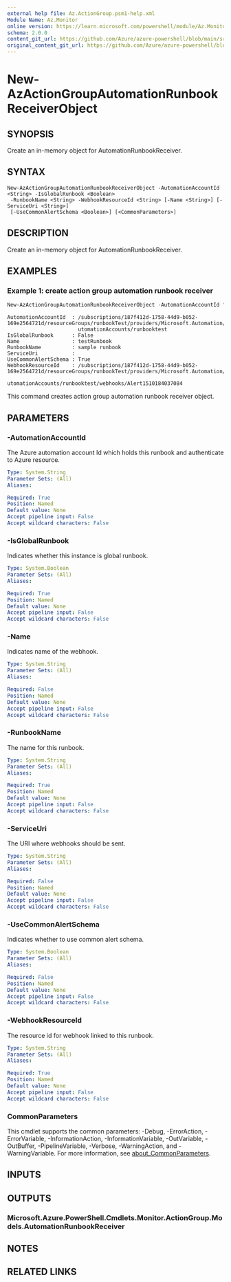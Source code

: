 ```yaml
---
external help file: Az.ActionGroup.psm1-help.xml
Module Name: Az.Monitor
online version: https://learn.microsoft.com/powershell/module/Az.Monitor/new-azactiongroupautomationrunbookreceiverobject
schema: 2.0.0
content_git_url: https://github.com/Azure/azure-powershell/blob/main/src/Monitor/Monitor/help/New-AzActionGroupAutomationRunbookReceiverObject.md
original_content_git_url: https://github.com/Azure/azure-powershell/blob/main/src/Monitor/Monitor/help/New-AzActionGroupAutomationRunbookReceiverObject.md
---
```


# New-AzActionGroupAutomationRunbookReceiverObject

## SYNOPSIS
Create an in-memory object for AutomationRunbookReceiver.

## SYNTAX

```
New-AzActionGroupAutomationRunbookReceiverObject -AutomationAccountId <String> -IsGlobalRunbook <Boolean>
 -RunbookName <String> -WebhookResourceId <String> [-Name <String>] [-ServiceUri <String>]
 [-UseCommonAlertSchema <Boolean>] [<CommonParameters>]
```

## DESCRIPTION
Create an in-memory object for AutomationRunbookReceiver.

## EXAMPLES

### Example 1: create action group automation runbook receiver
```powershell
New-AzActionGroupAutomationRunbookReceiverObject -AutomationAccountId "/subscriptions/187f412d-1758-44d9-b052-169e2564721d/resourceGroups/runbookTest/providers/Microsoft.Automation/automationAccounts/runbooktest" -RunbookName "sample runbook" -WebhookResourceId "/subscriptions/187f412d-1758-44d9-b052-169e2564721d/resourceGroups/runbookTest/providers/Microsoft.Automation/automationAccounts/runbooktest/webhooks/Alert1510184037084" -Name "testRunbook" -UseCommonAlertSchema $true -IsGlobalRunbook $false
```

```output
AutomationAccountId  : /subscriptions/187f412d-1758-44d9-b052-169e2564721d/resourceGroups/runbookTest/providers/Microsoft.Automation/a 
                       utomationAccounts/runbooktest
IsGlobalRunbook      : False
Name                 : testRunbook
RunbookName          : sample runbook
ServiceUri           : 
UseCommonAlertSchema : True
WebhookResourceId    : /subscriptions/187f412d-1758-44d9-b052-169e2564721d/resourceGroups/runbookTest/providers/Microsoft.Automation/a 
                       utomationAccounts/runbooktest/webhooks/Alert1510184037084
```

This command creates action group automation runbook receiver object.

## PARAMETERS

### -AutomationAccountId
The Azure automation account Id which holds this runbook and authenticate to Azure resource.

```yaml
Type: System.String
Parameter Sets: (All)
Aliases:

Required: True
Position: Named
Default value: None
Accept pipeline input: False
Accept wildcard characters: False
```

### -IsGlobalRunbook
Indicates whether this instance is global runbook.

```yaml
Type: System.Boolean
Parameter Sets: (All)
Aliases:

Required: True
Position: Named
Default value: None
Accept pipeline input: False
Accept wildcard characters: False
```

### -Name
Indicates name of the webhook.

```yaml
Type: System.String
Parameter Sets: (All)
Aliases:

Required: False
Position: Named
Default value: None
Accept pipeline input: False
Accept wildcard characters: False
```

### -RunbookName
The name for this runbook.

```yaml
Type: System.String
Parameter Sets: (All)
Aliases:

Required: True
Position: Named
Default value: None
Accept pipeline input: False
Accept wildcard characters: False
```

### -ServiceUri
The URI where webhooks should be sent.

```yaml
Type: System.String
Parameter Sets: (All)
Aliases:

Required: False
Position: Named
Default value: None
Accept pipeline input: False
Accept wildcard characters: False
```

### -UseCommonAlertSchema
Indicates whether to use common alert schema.

```yaml
Type: System.Boolean
Parameter Sets: (All)
Aliases:

Required: False
Position: Named
Default value: None
Accept pipeline input: False
Accept wildcard characters: False
```

### -WebhookResourceId
The resource id for webhook linked to this runbook.

```yaml
Type: System.String
Parameter Sets: (All)
Aliases:

Required: True
Position: Named
Default value: None
Accept pipeline input: False
Accept wildcard characters: False
```

### CommonParameters
This cmdlet supports the common parameters: -Debug, -ErrorAction, -ErrorVariable, -InformationAction, -InformationVariable, -OutVariable, -OutBuffer, -PipelineVariable, -Verbose, -WarningAction, and -WarningVariable. For more information, see [about_CommonParameters](http://go.microsoft.com/fwlink/?LinkID=113216).

## INPUTS

## OUTPUTS

### Microsoft.Azure.PowerShell.Cmdlets.Monitor.ActionGroup.Models.AutomationRunbookReceiver

## NOTES

## RELATED LINKS
